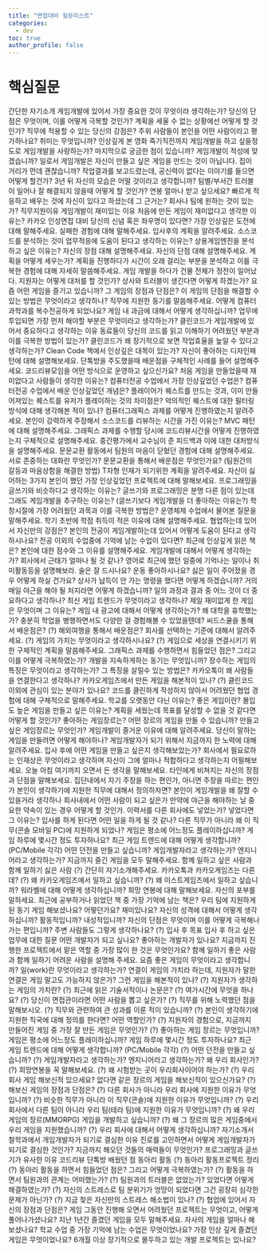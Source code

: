 ```yaml
---
title: "면접대비 질문리스트"
categories: 
  - dev
toc: true
author_profile: false
---
```



# 핵심질문
간단한 자기소개
게임개발에 있어서 가장 중요한 것이 무엇이라 생각하는가?
당신의 단점은 무엇이며, 이를 어떻게 극복할 것인가?
계획을 세울 수 없는 상황에선 어떻게 할 것인가?
직무에 적용할 수 있는 당신의 강점은?
주위 사람들이 본인을 어떤 사람이라고 평가하나요?
취미는 무엇입니까?
인상깊게 본 영화
죽기직전까지 게임개발을 하고 싶을정도로 게임개발을 사랑하는가?
마지막으로 궁금한 점이 있습니까?
게임개발이 적성에 맞겠습니까? 일로서 게임개발은 자신이 만들고 싶은 게임을 만드는 것이 아닙니다.
집이 거리가 먼데 괜찮습니까?
작업결과를 보고드렸는데, 공신력이 없다는 이야기를 들으면 어떻게 할건가?
3년 뒤 자신의 모습은 어떨 것이라고 생각합니까?
팀별/부서간 트러블이 일어나 잘 해결되지 않을때 어떻게 할 것인가?
연봉 얼마나 받고 싶으세요?
빠르게 적응하고 배우는 것에 자신이 있다고 하셨는데 그 근거는?
회사나 팀에 원하는 것이 있는가?
직무지원이유
게임개발이 재미있는 이유
처음에 만든 게임이 재미없다고 생각한 이유는?
카카오 인성면접 대비
당신의 신념 혹은 좌우명이 있다면?
가장 인상깊은 도전에 대해 말해주세요.
실패한 경험에 대해 말해주세요.
입사후의 계획을 알려주세요.
소스코드를 분석하는 것이 업무적응에 도움이 된다고 생각하는 이유는?
상용게임엔진을 분석하고 싶은 이유는?
자신의 장점 대해 설명해주세요.
자신의 단점 대해 설명해주세요.
계획을 어떻게 세우는가?
계획을 진행하다가 시간이 오래 걸리는 부분을 분석하고 이를 극복한 경험에 대해 자세히 말씀해주세요.
게임 개발을 하다가 건물 전체가 정전이 일어났다. 지원자는 어떻게 대처를 할 것인가?
상사와 트러블이 생긴다면 어떻게 하겠는가?
요즘 어떤 게임을 즐기고 있습니까? 그 게임의 장점과 단점은?
이 게임의 단점을 해결할 수 있는 방법은 무엇이라고 생각하나?
직무에 지원한 동기를 말씀해주세요.
어떻게 컴퓨터과학과를 복수전공하게 되었나요?
게임 내 과금에 대해서 어떻게 생각하십니까?
업무에 투입되면 가장 먼저 해야할 부분은 무엇이라고 생각하는가?
클린코드가 게임개발에 있어서 중요하다고 생각하는 이유
동료들이 당신의 코드를 읽고 이해하기 어려웠던 부분과 이를 극복한 방법이 있는가?
클린코드가 왜 장기적으로 보면 작업효율을 높일 수 있다고 생각하는가?
Clean Code 책에서 인상깊은 대목이 있는가?
자신이 좋아하는 디자인패턴에 대해 설명해보세요.
단톡방을 주도했을때 배운점을 구체적인 사례를 들어 설명해주세요.
코드리뷰모임을 어떤 방식으로 운영하고 싶으신가요?
처음 게임을 만들었을때 재미없다고 사람들이 생각한 이유는?
컴퓨터전공 수업에서 가장 인상깊었던 수업은?
컴퓨터전공 수업에서 배운 인상깊었던 개념은?
플레이어가 퀘스트를 만드는 것과, 이미 만들어져있는 퀘스트를 유저가 플레이하는 것의 차이점은?
악의적인 퀘스트에 대한 필터링 방식에 대해 생각해본 적이 있나?
컴퓨터그래픽스 과제를 어떻게 진행하였는지 알려주세요.
본인이 강력하게 주장해서 소스코드를 리뷰하는 시간을 가진 이유는?
MVC 패턴에 대해 설명해주세요.
그래픽스 과제를 수행할 당시에 코드리뷰시간을 어떻게 진행하였는지 구체적으로 설명해주세요.
중간평가에서 교수님이 준 피드백과 이에 대한 대처방식을 설명해주세요.
문문교환 활동에서 팀원의 마음이 닫혔던 경험에 대해 설명해주세요.
서로 존중하는 대화란 무엇인가?
문문교환을 통해서 배운점은 무엇인가요? (팀원간의 갈등과 마음상함을 해결한 방법)
T자형 인재가 되기위한 계획을 알려주세요.
자신이 싫어하는 3가지
본인이 했던 가장 인상깊었던 프로젝트에 대해 말해보세요.
프로그래밍을 글쓰기와 비슷하다고 생각하는 이유는?
글쓰기와 프로그래밍은 분명 다른 점이 있는데 그래도 게임개발을 추구하는 이유는? (글쓰기보다 게임개발을 더 좋아하는 이유는?)
학창시절에 가장 어려웠던 과목과 이를 극복한 방법은?
운영체제 수업에서 물어본 질문을 말해주세요.
학기 초반에 학점 취득이 적은 이유에 대해 설명해주세요.
협업하는데 있어서 자신만의 강점은?
본인의 전공이 게임개발하는데 있어서 어떻게 도움이 된다고 생각하시나요?
전공 이외의 수업중에 기억에 남는 수업이 있다면?
최근에 인상깊게 읽은 책은?
본인에 대한 점수와 그 이유를 설명해주세요.
게임개발에 대해서 어떻게 생각하는가?
회사에서 근태가 얼마나 될 것 같나?
영어로 최근에 했던 일중에 기억나는 일이나 취미활동등을 설명해보라.
술은 잘 드시나요?
운동 좋아하시나요?
싫은 일이 주어졌을 경우 어떻게 하실 건가요?
상사가 납득이 안 가는 명령을 했다면 어떻게 하겠습니까?
거의 매일 야근을 해야 될 처지라면 어떻게 하겠습니까?
일의 과정과 결과 중 어느 것이 더 중요하다고 생각하나?
최신 게임 트렌드가 무엇이라고 생각하나?
제일 재미없게 한 게임은 무엇이며 그 이유는?
게임 내 광고에 대해서 어떻게 생각하는가?
왜 대학을 휴학했는가?
충분히 학업을 병행하면서도 다양한 걸 경험해볼 수 있었을텐데?
씨드스쿨을 통해서 배운점은?
(?) 해외여행을 통해서 배운점은?
회사를 선택하는 기준에 대해서 알려주세요.
(?) 게임의 가치는 무엇이라고 생각하시나요?
(?) 게임으로 세상을 연결시키기 위한 구체적인 계획을 말씀해주세요.
그래픽스 과제를 수행하면서 힘들었던 점은? 그리고 이를 어떻게 극복하였는가?
개발을 지속하게하는 동기는 무엇입니까?
장수하는 게임의 특징은 무엇이라고 생각하는가? 그 특징을 살릴수 있는 방법은?
카카오톡이 왜 사람들을 연결한다고 생각하나?
카카오게임즈에서 만든 게임을 해본적이 있나?
(?) 클린코드 이외에 관심이 있는 분야가 있나요?
코드를 클린하게 작성하지 않아서 어려웠던 협업 경험에 대해 구체적으로 말해주세요.
학교를 오랫동안 다닌 이유는?
좋은 게임이란?
몰입도 높은 게임을 만들고 싶은 이유는?
계획을 세웠는데 목표를 달성할 수 없을 것 같다면 어떻게 할 것인가?
좋아하는 게임장르는?
어떤 장르의 게임을 만들 수 있습니까?
만들고 싶은 게임장르는 무엇인가?
게임개발이 즐거운 이유에 대해 알려주세요.
당신이 말하는 게임을 만들려면 어떻게 해야하나?
게임개발자가 되기 위해서 지금까지 한 노력에 대해 알려주세요.
입사 후에 어떤 게임을 만들고 싶은지 생각해보았는가?
회사에서 필요로하는 인재상은 무엇이라고 생각하며 자신이 그에 얼마나 적합하다고 생각하는지 어필해보세요.
오늘 아침 여기까지 오면서 든 생각을 말해보세요.
타인에게 비쳐지는 자신의 장점과 단점을 말해보세요.
집단내에서 자기 주장을 하는 편인가, 아니면 주장을 따르는 편인가
본인이 생각하기에 지원한 직무에 대해서 정의하자면?
본인이 게임개발을 왜 잘할 수 있을거라 생각하나
회사내에서 어떤 사람이 되고 싶은가
만약에 야근을 해야하는 날 중요한 약속이 있는 경우 어떻게 할 것인가.
이력서를 다른 회사에도 넣었는가? 넣었다면 그 이유는?
입사를 하게 된다면 어떤 일을 하게 될 것 같나?
다른 직무가 아니라 왜 이 직무(콘솔 모바일 PC)에 지원하게 되었나?
게임은 평소에 어느정도 플레이하십니까? 게임 하루에 몇시간 정도 투자하나요?
최근 게임 트렌드에 대해 어떻게 생각합니까? (PC/Mobile 각각)
어떤 던전을 만들고 싶습니까?
게임개발자라고 생각하는가? 엔지니어라고 생각하는가?
지금까지 즐긴 게임을 모두 말해주세요.
함께 일하고 싶은 사람과 함께 일하기 싫은 사람
(?) 간단히 자기소개해주세요.
카카오톡과 카카오게임즈는 다른데?
(?) 왜 카카오게임즈에서 일하고 싶습니까?
(?) 왜 이스트게임즈에서 일하고 싶습니까?
워라벨에 대해 어떻게 생각하십니까?
희망 연봉에 대해 말해보세요.
자신의 포부를 말하세요.
최근에 공부하거나 읽었던 책 중 가장 기억에 남는 책은?
우리 팀에 지원하게 된 동기
게임 해보셨나요? 어떻던가요? 재미있나요?
자신의 성격에 대해서 어떻게 생각하십니까?
활동적입니까? 내성적입니까?
자신의 단점은 무엇이며 이를 어떻게 극복해나가는 편입니까?
주변 사람들도 그렇게 생각하나요?
(?) 입사 후 목표
입사 후 하고 싶은 업무에 대한 질문
어떤 개발자가 되고 싶나요?
좋아하는 개발자가 있나요?
지금까지 진행한 프로젝트에서 맡은 역할 중 가장 많이 한 것은 무엇인가요?
함께 일하기 좋은 사람과 함께 일하기 어려운 사람을 설명해 주세요.
요즘 좋은 게임이 무엇이라고 생각합니까?
일(work)란 무엇이라고 생각하는가?
연결이 게임의 가치라 하는데, 지원자가 말한 연결은 게임 말고도 가능하지 않은가?
그런 게임을 해본적이 있나?
(?) 지원자가 생각하는 게임의 가치란?
(?) 최근에 읽은 기술서적이나 논문은?
(?) 여가시간에 무엇을 하나요?
(?) 당신이 면접관이라면 어떤 사람을 뽑고 싶은가?
(?) 직무를 위해 노력했던 점을 말해보시오.
(?) 직무와 관련하여 큰 성과를 이룬 적이 있습니까?
(?) 본인이 생각하기에 지원한 직국에 대해 정의를 한다면? 어떤 역할인가?
(?) 지원자의 경험으로, 지금까지 만들어진 게임 중 가장 잘 만든 게임은 무엇인가?
(?) 좋아하는 게임 장르는 무엇입니까?
게임은 평소에 어느정도 플레이하십니까? 게임 하루에 몇시간 정도 투자하나요?
최근 게임 트렌드에 대해 어떻게 생각합니까? (PC/Mobile 각각)
(?) 어떤 던전을 만들고 싶습니까?
(?) 게임개발자라고 생각하는가? 엔지니어라고 생각하는가?
왜 우리 회사인가?
(?) 희망연봉을 꼭 말해보세요.
(?) 왜 시험받는 곳이 우리회사이어야 하는가?
(?) 우리 회사 게임 해보신적 있으세요? 없다면 같은 장르의 게임을 해보신적이 있으신가요?
(?) 해보신 게임의 장점과 단점은?
(?) 다른 회사가 아니라 우리 회사에 지원한 이유가 무엇입니까?
(?) 비슷한 직무가 아니라 이 직무(콘솔)에 지원한 이유가 무엇입니까?
(?) 우리 회사에서 다른 팀이 아니라 우리 팀(테라 팀)에 지원한 이유가 무엇입니까?
(?) 왜 우리 게임의 장르(MMORPG) 게임을 개발하고 싶습니까?
(?) 왜 그 장르의 많은 게임중에서 우리 게임을 지원했습니까?
(?) 우리 회사에 대해서 어떻게 생각하십니까?
자기소개서
철학과에서 개임개발자가 되기로 결심한 이유
진로를 고민하면서 어떻게 게임개발자가 되기로 결심한 것인가?
지금까지 해오던 것들의 매력들이 무엇인가?
프로그래밍과 글쓰기가 유사한 이유
코드리뷰 단톡방
배웠던 점
동아리 활동
(?) 동아리 활동프로젝트 정리
(?) 동아리 활동을 하면서 힘들었던 점은? 그리고 어떻게 극복하였는가?
(?) 활동을 하면서 팀원과의 관계는 어떠했는가?
(?) 팀원과의 트러블은 없었는가? 있었다면 어떻게 해결하였는가?
(?) 자신의 스트레스로 팀 분위기가 엉망이 되었다면 그건 굉장히 심각한 문제가 아닌가?
(?) 지금 찾은 자신만의 스트레스 해소법이 있나?
(?) 협업에 있어서 자신의 장점과 단점은?
게임
그동안 진행해 오면서 어려웠던 프로젝트는 무엇이고, 어떻게 풀어나가셨나요?
지난 1년간 즐겼던 게임을 모두 말해주세요.
자사의 게임을 얼마나 해보셨나요?
학교 수업 중 가장 기억에 남는 수업은 무엇이었나요?
가장 인상 깊게 즐겼던 게임은 무엇이었나요?
6개월 이상 장기적으로 몰두하고 있는 개발 프로젝트는 있나요?
